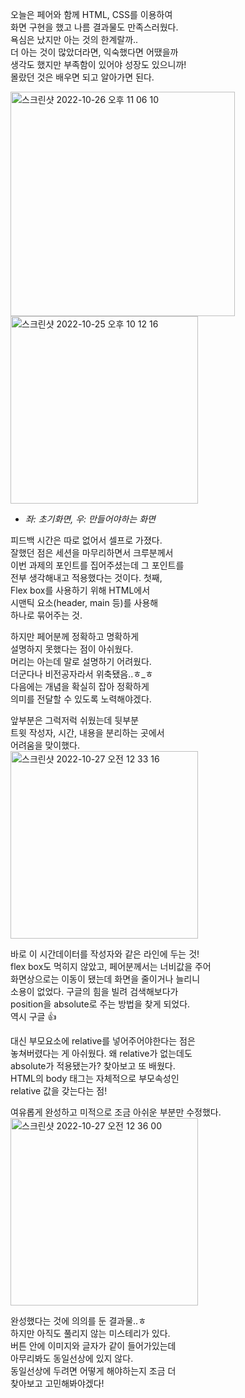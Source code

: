 오늘은 페어와 함께 HTML, CSS를 이용하여  
화면 구현을 했고 나름 결과물도 만족스러웠다.  
욕심은 났지만 아는 것의 한계랄까..  
더 아는 것이 많았더라면, 익숙했다면 어땠을까  
생각도 했지만 부족함이 있어야 성장도 있으니까!  
몰랐던 것은 배우면 되고 알아가면 된다.  

<img width="359" alt="스크린샷 2022-10-26 오후 11 06 10" src="https://user-images.githubusercontent.com/115622936/198053667-ff5735a3-ca07-411b-9739-83dfda50e1ec.png"><img width="300" alt="스크린샷 2022-10-25 오후 10 12 16" src="https://user-images.githubusercontent.com/115622936/198053697-46f91e03-1b62-41ed-9c5e-f89f93f2d318.png">

- *좌: 초기화면, 우: 만들어야하는 화면*

피드백 시간은 따로 없어서 셀프로 가졌다.  
잘했던 점은 세션을 마무리하면서 크루분께서  
이번 과제의 포인트를 집어주셨는데 그 포인트를  
전부 생각해내고 적용했다는 것이다. 첫째,  
Flex box를 사용하기 위해 HTML에서  
시맨틱 요소(header, main 등)를 사용해  
하나로 묶어주는 것.  

하지만 페어분께 정확하고 명확하게  
설명하지 못했다는 점이 아쉬웠다.  
머리는 아는데 말로 설명하기 어려웠다.  
더군다나 비전공자라서 위축됐음..ㅎ_ㅎ  
다음에는 개념을 확실히 잡아 정확하게  
의미를 전달할 수 있도록 노력해야겠다.  

앞부분은 그럭저럭 쉬웠는데 뒷부분  
트윗 작성자, 시간, 내용을 분리하는 곳에서  
어려움을 맞이했다.  
<img width="300" alt="스크린샷 2022-10-27 오전 12 33 16" src="https://user-images.githubusercontent.com/115622936/198071701-259462b8-0b5e-432c-b850-8c34c5aabf54.png">


바로 이 시간데이터를 작성자와 같은 라인에 두는 것!  
flex box도 먹히지 않았고, 페어분께서는 너비값을 주어  
화면상으로는 이동이 됐는데 화면을 줄이거나 늘리니  
소용이 없었다. 구글의 힘을 빌려 검색해보다가  
position을 absolute로 주는 방법을 찾게 되었다.  
역시 구글 👍  

대신 부모요소에 relative를 넣어주어야한다는 점은  
놓쳐버렸다는 게 아쉬웠다. 왜 relative가 없는데도  
absolute가 적용됐는가? 찾아보고 또 배웠다.  
HTML의 body 태그는 자체적으로 부모속성인  
relative 값을 갖는다는 점!

여유롭게 완성하고 미적으로 조금 아쉬운 부분만 수정했다.  
<img width="300" alt="스크린샷 2022-10-27 오전 12 36 00" src="https://user-images.githubusercontent.com/115622936/198070955-ed601f45-4974-49c8-88b5-f4cab7a6541a.png">

 
 완성했다는 것에 의의를 둔 결과물..ㅎ  
 하지만 아직도 풀리지 않는 미스테리가 있다.  
 버튼 안에 이미지와 글자가 같이 들어가있는데  
 아무리봐도 동일선상에 있지 않다.  
 동일선상에 두려면 어떻게 해야하는지 조금 더  
 찾아보고 고민해봐야겠다!
